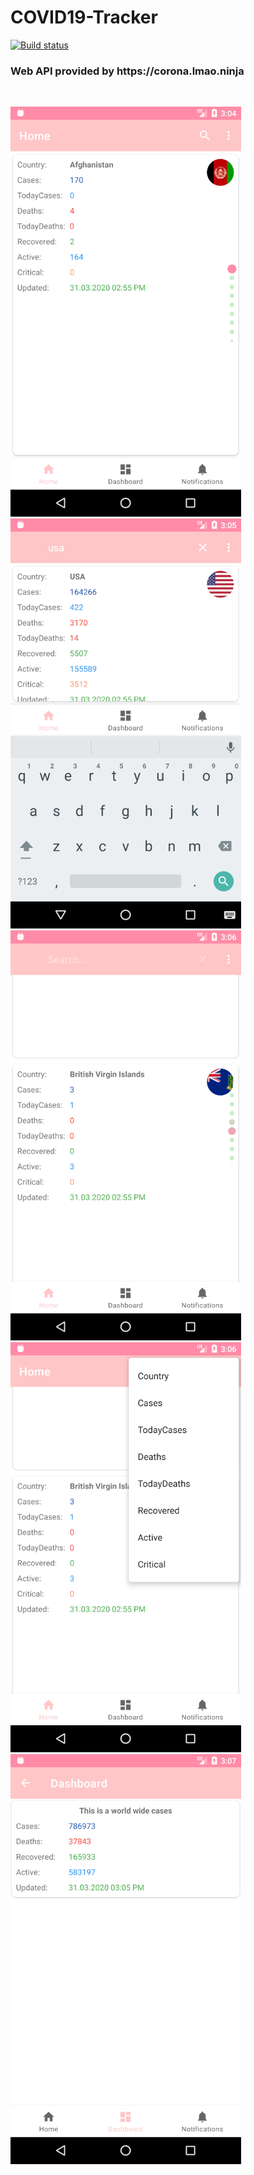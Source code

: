 # COVID19-Tracker
[![Build status](https://build.appcenter.ms/v0.1/apps/c3cebb8d-9626-47df-855a-4f07291605af/branches/dev/badge)](https://appcenter.ms)
<br>
<h3>Web API provided by https://corona.lmao.ninja</h3>
<br>


![img](https://github.com/rddewan/COVID19-Tracker/blob/master/image/01.png)
<br>
![img](https://github.com/rddewan/COVID19-Tracker/blob/master/image/02.png)
<br>
![img](https://github.com/rddewan/COVID19-Tracker/blob/master/image/03.png)
<br>
![img](https://github.com/rddewan/COVID19-Tracker/blob/master/image/04.png)
<br>
![img](https://github.com/rddewan/COVID19-Tracker/blob/master/image/05.png)
